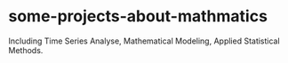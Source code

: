 # some-projects-about-mathmatics
Including Time Series Analyse, Mathematical Modeling, Applied Statistical Methods.
